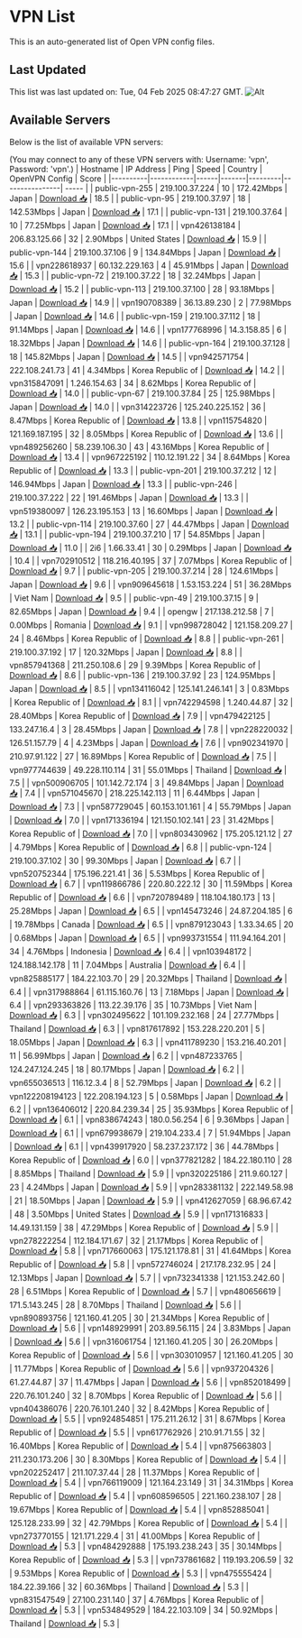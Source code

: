# VPN List

This is an auto-generated list of Open VPN config files.

## Last Updated

This list was last updated on: Tue, 04 Feb 2025 08:47:27 GMT.
![Alt](https://repobeats.axiom.co/api/embed/186b98318ef1479477931607c1ad7d823f12451f.svg "Repobeats analytics image")

## Available Servers

Below is the list of available VPN servers:

(You may connect to any of these VPN servers with: Username: 'vpn', Password: 'vpn'.)
| Hostname | IP Address | Ping | Speed | Country | OpenVPN Config | Score |
|----------|------------|------|-------|---------|----------------| ----- |
| public-vpn-255 | 219.100.37.224 | 10 | 172.42Mbps | Japan | [Download 📥](./configs/server_0_JP.ovpn) | 18.5 |
| public-vpn-95 | 219.100.37.97 | 18 | 142.53Mbps | Japan | [Download 📥](./configs/server_1_JP.ovpn) | 17.1 |
| public-vpn-131 | 219.100.37.64 | 10 | 77.25Mbps | Japan | [Download 📥](./configs/server_2_JP.ovpn) | 17.1 |
| vpn426138184 | 206.83.125.66 | 32 | 2.90Mbps | United States | [Download 📥](./configs/server_3_US.ovpn) | 15.9 |
| public-vpn-144 | 219.100.37.106 | 9 | 134.84Mbps | Japan | [Download 📥](./configs/server_4_JP.ovpn) | 15.6 |
| vpn228618937 | 60.132.229.163 | 4 | 45.91Mbps | Japan | [Download 📥](./configs/server_5_JP.ovpn) | 15.3 |
| public-vpn-72 | 219.100.37.22 | 18 | 32.24Mbps | Japan | [Download 📥](./configs/server_6_JP.ovpn) | 15.2 |
| public-vpn-113 | 219.100.37.100 | 28 | 93.18Mbps | Japan | [Download 📥](./configs/server_7_JP.ovpn) | 14.9 |
| vpn190708389 | 36.13.89.230 | 2 | 77.98Mbps | Japan | [Download 📥](./configs/server_8_JP.ovpn) | 14.6 |
| public-vpn-159 | 219.100.37.112 | 18 | 91.14Mbps | Japan | [Download 📥](./configs/server_9_JP.ovpn) | 14.6 |
| vpn177768996 | 14.3.158.85 | 6 | 18.32Mbps | Japan | [Download 📥](./configs/server_10_JP.ovpn) | 14.6 |
| public-vpn-164 | 219.100.37.128 | 18 | 145.82Mbps | Japan | [Download 📥](./configs/server_11_JP.ovpn) | 14.5 |
| vpn942571754 | 222.108.241.73 | 41 | 4.34Mbps | Korea Republic of | [Download 📥](./configs/server_12_KR.ovpn) | 14.2 |
| vpn315847091 | 1.246.154.63 | 34 | 8.62Mbps | Korea Republic of | [Download 📥](./configs/server_13_KR.ovpn) | 14.0 |
| public-vpn-67 | 219.100.37.84 | 25 | 125.98Mbps | Japan | [Download 📥](./configs/server_14_JP.ovpn) | 14.0 |
| vpn314223726 | 125.240.225.152 | 36 | 8.47Mbps | Korea Republic of | [Download 📥](./configs/server_15_KR.ovpn) | 13.8 |
| vpn115754820 | 121.169.187.195 | 32 | 8.05Mbps | Korea Republic of | [Download 📥](./configs/server_16_KR.ovpn) | 13.6 |
| vpn489256260 | 58.239.106.30 | 43 | 43.16Mbps | Korea Republic of | [Download 📥](./configs/server_17_KR.ovpn) | 13.4 |
| vpn967225192 | 110.12.191.22 | 34 | 8.64Mbps | Korea Republic of | [Download 📥](./configs/server_18_KR.ovpn) | 13.3 |
| public-vpn-201 | 219.100.37.212 | 12 | 146.94Mbps | Japan | [Download 📥](./configs/server_19_JP.ovpn) | 13.3 |
| public-vpn-246 | 219.100.37.222 | 22 | 191.46Mbps | Japan | [Download 📥](./configs/server_20_JP.ovpn) | 13.3 |
| vpn519380097 | 126.23.195.153 | 13 | 16.60Mbps | Japan | [Download 📥](./configs/server_21_JP.ovpn) | 13.2 |
| public-vpn-114 | 219.100.37.60 | 27 | 44.47Mbps | Japan | [Download 📥](./configs/server_22_JP.ovpn) | 13.1 |
| public-vpn-194 | 219.100.37.210 | 17 | 54.85Mbps | Japan | [Download 📥](./configs/server_23_JP.ovpn) | 11.0 |
| 2i6 | 1.66.33.41 | 30 | 0.29Mbps | Japan | [Download 📥](./configs/server_24_JP.ovpn) | 10.4 |
| vpn702910512 | 118.216.40.195 | 37 | 7.07Mbps | Korea Republic of | [Download 📥](./configs/server_25_KR.ovpn) | 9.7 |
| public-vpn-205 | 219.100.37.214 | 28 | 124.61Mbps | Japan | [Download 📥](./configs/server_26_JP.ovpn) | 9.6 |
| vpn909645618 | 1.53.153.224 | 51 | 36.28Mbps | Viet Nam | [Download 📥](./configs/server_27_VN.ovpn) | 9.5 |
| public-vpn-49 | 219.100.37.15 | 9 | 82.65Mbps | Japan | [Download 📥](./configs/server_28_JP.ovpn) | 9.4 |
| opengw | 217.138.212.58 | 7 | 0.00Mbps | Romania | [Download 📥](./configs/server_29_RO.ovpn) | 9.1 |
| vpn998728042 | 121.158.209.27 | 24 | 8.46Mbps | Korea Republic of | [Download 📥](./configs/server_30_KR.ovpn) | 8.8 |
| public-vpn-261 | 219.100.37.192 | 17 | 120.32Mbps | Japan | [Download 📥](./configs/server_31_JP.ovpn) | 8.8 |
| vpn857941368 | 211.250.108.6 | 29 | 9.39Mbps | Korea Republic of | [Download 📥](./configs/server_32_KR.ovpn) | 8.6 |
| public-vpn-136 | 219.100.37.92 | 23 | 124.95Mbps | Japan | [Download 📥](./configs/server_33_JP.ovpn) | 8.5 |
| vpn134116042 | 125.141.246.141 | 3 | 0.83Mbps | Korea Republic of | [Download 📥](./configs/server_34_KR.ovpn) | 8.1 |
| vpn742294598 | 1.240.44.87 | 32 | 28.40Mbps | Korea Republic of | [Download 📥](./configs/server_35_KR.ovpn) | 7.9 |
| vpn479422125 | 133.247.16.4 | 3 | 28.45Mbps | Japan | [Download 📥](./configs/server_36_JP.ovpn) | 7.8 |
| vpn228220032 | 126.51.157.79 | 4 | 4.23Mbps | Japan | [Download 📥](./configs/server_37_JP.ovpn) | 7.6 |
| vpn902341970 | 210.97.91.122 | 27 | 16.89Mbps | Korea Republic of | [Download 📥](./configs/server_38_KR.ovpn) | 7.5 |
| vpn977744639 | 49.228.110.114 | 31 | 55.01Mbps | Thailand | [Download 📥](./configs/server_39_TH.ovpn) | 7.5 |
| vpn500906705 | 101.142.72.174 | 3 | 49.84Mbps | Japan | [Download 📥](./configs/server_40_JP.ovpn) | 7.4 |
| vpn571045670 | 218.225.142.113 | 11 | 6.44Mbps | Japan | [Download 📥](./configs/server_41_JP.ovpn) | 7.3 |
| vpn587729045 | 60.153.101.161 | 4 | 55.79Mbps | Japan | [Download 📥](./configs/server_42_JP.ovpn) | 7.0 |
| vpn171336194 | 121.150.102.141 | 23 | 31.42Mbps | Korea Republic of | [Download 📥](./configs/server_43_KR.ovpn) | 7.0 |
| vpn803430962 | 175.205.121.12 | 27 | 4.79Mbps | Korea Republic of | [Download 📥](./configs/server_44_KR.ovpn) | 6.8 |
| public-vpn-124 | 219.100.37.102 | 30 | 99.30Mbps | Japan | [Download 📥](./configs/server_45_JP.ovpn) | 6.7 |
| vpn520752344 | 175.196.221.41 | 36 | 5.53Mbps | Korea Republic of | [Download 📥](./configs/server_46_KR.ovpn) | 6.7 |
| vpn119866786 | 220.80.222.12 | 30 | 11.59Mbps | Korea Republic of | [Download 📥](./configs/server_47_KR.ovpn) | 6.6 |
| vpn720789489 | 118.104.180.173 | 13 | 25.28Mbps | Japan | [Download 📥](./configs/server_48_JP.ovpn) | 6.5 |
| vpn145473246 | 24.87.204.185 | 6 | 19.78Mbps | Canada | [Download 📥](./configs/server_49_CA.ovpn) | 6.5 |
| vpn879123043 | 1.33.34.65 | 20 | 0.68Mbps | Japan | [Download 📥](./configs/server_50_JP.ovpn) | 6.5 |
| vpn993731554 | 111.94.164.201 | 34 | 4.76Mbps | Indonesia | [Download 📥](./configs/server_51_ID.ovpn) | 6.4 |
| vpn103948172 | 124.188.142.178 | 11 | 7.04Mbps | Australia | [Download 📥](./configs/server_52_AU.ovpn) | 6.4 |
| vpn825885177 | 184.22.103.70 | 29 | 20.32Mbps | Thailand | [Download 📥](./configs/server_53_TH.ovpn) | 6.4 |
| vpn317988864 | 61.115.160.76 | 13 | 7.18Mbps | Japan | [Download 📥](./configs/server_54_JP.ovpn) | 6.4 |
| vpn293363826 | 113.22.39.176 | 35 | 10.73Mbps | Viet Nam | [Download 📥](./configs/server_55_VN.ovpn) | 6.3 |
| vpn302495622 | 101.109.232.168 | 24 | 27.77Mbps | Thailand | [Download 📥](./configs/server_56_TH.ovpn) | 6.3 |
| vpn817617892 | 153.228.220.201 | 5 | 18.05Mbps | Japan | [Download 📥](./configs/server_57_JP.ovpn) | 6.3 |
| vpn411789230 | 153.216.40.201 | 11 | 56.99Mbps | Japan | [Download 📥](./configs/server_58_JP.ovpn) | 6.2 |
| vpn487233765 | 124.247.124.245 | 18 | 80.17Mbps | Japan | [Download 📥](./configs/server_59_JP.ovpn) | 6.2 |
| vpn655036513 | 116.12.3.4 | 8 | 52.79Mbps | Japan | [Download 📥](./configs/server_60_JP.ovpn) | 6.2 |
| vpn122208194123 | 122.208.194.123 | 5 | 0.58Mbps | Japan | [Download 📥](./configs/server_61_JP.ovpn) | 6.2 |
| vpn136406012 | 220.84.239.34 | 25 | 35.93Mbps | Korea Republic of | [Download 📥](./configs/server_62_KR.ovpn) | 6.1 |
| vpn838674243 | 180.0.56.254 | 6 | 9.36Mbps | Japan | [Download 📥](./configs/server_63_JP.ovpn) | 6.1 |
| vpn679938679 | 219.104.233.4 | 7 | 51.94Mbps | Japan | [Download 📥](./configs/server_64_JP.ovpn) | 6.1 |
| vpn439917920 | 58.237.237.172 | 36 | 44.78Mbps | Korea Republic of | [Download 📥](./configs/server_65_KR.ovpn) | 6.0 |
| vpn377821282 | 184.22.180.110 | 28 | 8.85Mbps | Thailand | [Download 📥](./configs/server_66_TH.ovpn) | 5.9 |
| vpn320225186 | 211.9.60.127 | 23 | 4.24Mbps | Japan | [Download 📥](./configs/server_67_JP.ovpn) | 5.9 |
| vpn283381132 | 222.149.58.98 | 21 | 18.50Mbps | Japan | [Download 📥](./configs/server_68_JP.ovpn) | 5.9 |
| vpn412627059 | 68.96.67.42 | 48 | 3.50Mbps | United States | [Download 📥](./configs/server_69_US.ovpn) | 5.9 |
| vpn171316833 | 14.49.131.159 | 38 | 47.29Mbps | Korea Republic of | [Download 📥](./configs/server_70_KR.ovpn) | 5.9 |
| vpn278222254 | 112.184.171.67 | 32 | 21.17Mbps | Korea Republic of | [Download 📥](./configs/server_71_KR.ovpn) | 5.8 |
| vpn717660063 | 175.121.178.81 | 31 | 41.64Mbps | Korea Republic of | [Download 📥](./configs/server_72_KR.ovpn) | 5.8 |
| vpn572746024 | 217.178.232.95 | 24 | 12.13Mbps | Japan | [Download 📥](./configs/server_73_JP.ovpn) | 5.7 |
| vpn732341338 | 121.153.242.60 | 28 | 6.51Mbps | Korea Republic of | [Download 📥](./configs/server_74_KR.ovpn) | 5.7 |
| vpn480656619 | 171.5.143.245 | 28 | 8.70Mbps | Thailand | [Download 📥](./configs/server_75_TH.ovpn) | 5.6 |
| vpn890893756 | 121.160.41.205 | 30 | 21.34Mbps | Korea Republic of | [Download 📥](./configs/server_76_KR.ovpn) | 5.6 |
| vpn148929991 | 203.89.56.115 | 24 | 3.83Mbps | Japan | [Download 📥](./configs/server_77_JP.ovpn) | 5.6 |
| vpn316061754 | 121.160.41.205 | 30 | 26.20Mbps | Korea Republic of | [Download 📥](./configs/server_78_KR.ovpn) | 5.6 |
| vpn303010957 | 121.160.41.205 | 30 | 11.77Mbps | Korea Republic of | [Download 📥](./configs/server_79_KR.ovpn) | 5.6 |
| vpn937204326 | 61.27.44.87 | 37 | 11.47Mbps | Japan | [Download 📥](./configs/server_80_JP.ovpn) | 5.6 |
| vpn852018499 | 220.76.101.240 | 32 | 8.70Mbps | Korea Republic of | [Download 📥](./configs/server_81_KR.ovpn) | 5.6 |
| vpn404386076 | 220.76.101.240 | 32 | 8.42Mbps | Korea Republic of | [Download 📥](./configs/server_82_KR.ovpn) | 5.5 |
| vpn924854851 | 175.211.26.12 | 31 | 8.67Mbps | Korea Republic of | [Download 📥](./configs/server_83_KR.ovpn) | 5.5 |
| vpn617762926 | 210.91.71.55 | 32 | 16.40Mbps | Korea Republic of | [Download 📥](./configs/server_84_KR.ovpn) | 5.4 |
| vpn875663803 | 211.230.173.206 | 30 | 8.30Mbps | Korea Republic of | [Download 📥](./configs/server_85_KR.ovpn) | 5.4 |
| vpn202252417 | 211.107.37.44 | 28 | 11.37Mbps | Korea Republic of | [Download 📥](./configs/server_86_KR.ovpn) | 5.4 |
| vpn766119009 | 121.164.23.149 | 31 | 34.31Mbps | Korea Republic of | [Download 📥](./configs/server_87_KR.ovpn) | 5.4 |
| vpn608596505 | 221.160.238.107 | 28 | 19.67Mbps | Korea Republic of | [Download 📥](./configs/server_88_KR.ovpn) | 5.4 |
| vpn852885041 | 125.128.233.99 | 32 | 42.79Mbps | Korea Republic of | [Download 📥](./configs/server_89_KR.ovpn) | 5.4 |
| vpn273770155 | 121.171.229.4 | 31 | 41.00Mbps | Korea Republic of | [Download 📥](./configs/server_90_KR.ovpn) | 5.3 |
| vpn484292888 | 175.193.238.243 | 35 | 30.14Mbps | Korea Republic of | [Download 📥](./configs/server_91_KR.ovpn) | 5.3 |
| vpn737861682 | 119.193.206.59 | 32 | 9.53Mbps | Korea Republic of | [Download 📥](./configs/server_92_KR.ovpn) | 5.3 |
| vpn475555424 | 184.22.39.166 | 32 | 60.36Mbps | Thailand | [Download 📥](./configs/server_93_TH.ovpn) | 5.3 |
| vpn831547549 | 27.100.231.140 | 37 | 4.76Mbps | Korea Republic of | [Download 📥](./configs/server_94_KR.ovpn) | 5.3 |
| vpn534849529 | 184.22.103.109 | 34 | 50.92Mbps | Thailand | [Download 📥](./configs/server_95_TH.ovpn) | 5.3 |
